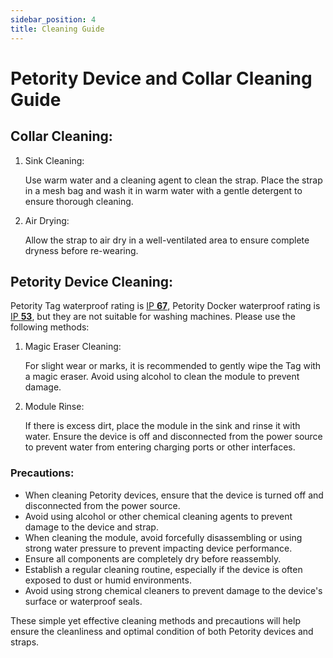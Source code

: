 ```yaml
---
sidebar_position: 4
title: Cleaning Guide
---
```


# Petority Device and Collar Cleaning Guide
## Collar Cleaning:
1. Sink Cleaning:

	Use warm water and a cleaning agent to clean the strap. Place the strap in a mesh bag and wash it in warm water with a gentle detergent to ensure thorough cleaning.

2. Air Drying:

	Allow the strap to air dry in a well-ventilated area to ensure complete dryness before re-wearing.

## Petority Device Cleaning:
Petority Tag waterproof rating is [IP **67**](/docs/devices/general-information/waterproof-dustproof), Petority Docker waterproof rating is [IP **53**](/docs/devices/general-information/waterproof-dustproof), but they are not suitable for washing machines. Please use the following methods:

1. Magic Eraser Cleaning:

	For slight wear or marks, it is recommended to gently wipe the Tag with a magic eraser. Avoid using alcohol to clean the module to prevent damage.

2. Module Rinse:

	If there is excess dirt, place the module in the sink and rinse it with water. Ensure the device is off and disconnected from the power source to prevent water from entering charging ports or other interfaces.

### Precautions:
+ When cleaning Petority devices, ensure that the device is turned off and disconnected from the power source.
+ Avoid using alcohol or other chemical cleaning agents to prevent damage to the device and strap.
+ When cleaning the module, avoid forcefully disassembling or using strong water pressure to prevent impacting device performance.
+ Ensure all components are completely dry before reassembly.
+ Establish a regular cleaning routine, especially if the device is often exposed to dust or humid environments.
+ Avoid using strong chemical cleaners to prevent damage to the device's surface or waterproof seals.

These simple yet effective cleaning methods and precautions will help ensure the cleanliness and optimal condition of both Petority devices and straps.